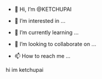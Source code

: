 - 👋 Hi, I’m @KETCHUPAI 

- 👀 I’m interested in ...
- 🌱 I’m currently learning ...
- 💞️ I’m looking to collaborate on ...
- 📫 How to reach me ...

<!---
KETCHUPAI/KETCHUPAI is a ✨ special ✨ repository because its `README.md` (this file) appears on your GitHub profile.
You can click the Preview link to take a look at your changes.
--->
hi im ketchupai
